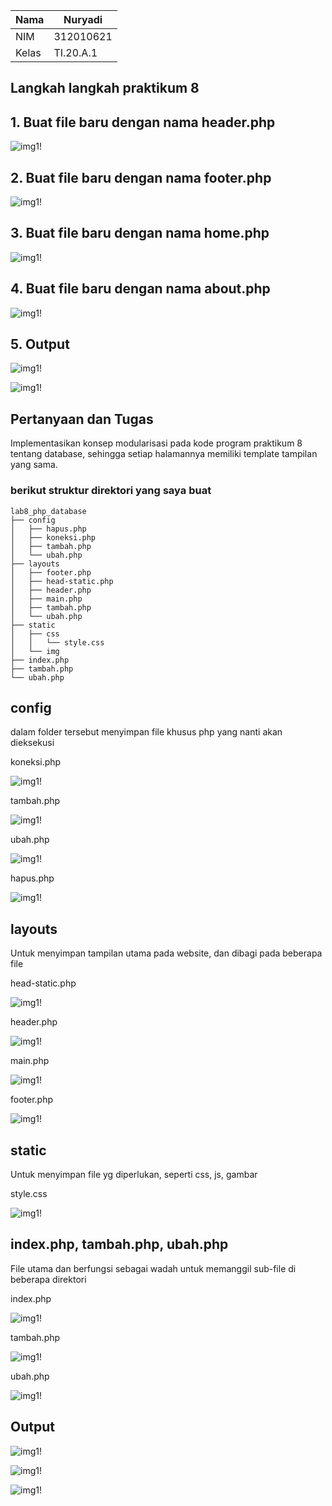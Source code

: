 | Nama      | Nuryadi |
| ----------- | ----------- |
| NIM     | 312010621       |
| Kelas   | TI.20.A.1        |

## Langkah langkah praktikum 8

## 1. Buat file baru dengan nama header.php

![img1!](asset/img/foto1.png)

## 2. Buat file baru dengan nama footer.php

![img1!](asset/img/foto2.png)

## 3. Buat file baru dengan nama home.php

![img1!](asset/img/foto3.png)

## 4. Buat file baru dengan nama about.php

![img1!](asset/img/foto4.png)

## 5. Output

![img1!](asset/img/foto5.png)

![img1!](asset/img/foto6.png)

## Pertanyaan dan Tugas
Implementasikan konsep modularisasi pada kode program praktikum 8 tentang database, sehingga setiap halamannya memiliki template tampilan yang sama.

### berikut struktur direktori yang saya buat

```
lab8_php_database
├── config
│   ├── hapus.php
│   ├── koneksi.php
│   ├── tambah.php
│   └── ubah.php
├── layouts
│   ├── footer.php
│   ├── head-static.php
│   ├── header.php
│   ├── main.php
│   ├── tambah.php
│   └── ubah.php
├── static
│   ├── css
│   │   └── style.css
│   └── img
├── index.php
├── tambah.php
└── ubah.php
```

## config
dalam folder tersebut menyimpan file khusus php yang nanti akan dieksekusi 

koneksi.php

![img1!](assets/img/praktikum/11.png)

tambah.php

![img1!](assets/img/praktikum/2.png)

ubah.php

![img1!](assets/img/praktikum/3.png)

hapus.php

![img1!](assets/img/praktikum/4.png)

## layouts
Untuk menyimpan tampilan utama pada website, dan dibagi pada beberapa file

head-static.php

![img1!](assets/img/praktikum/5.png)

header.php

![img1!](assets/img/praktikum/6.png)

main.php

![img1!](assets/img/praktikum/7.png)

footer.php

![img1!](assets/img/praktikum/8.png)

## static
Untuk menyimpan file yg diperlukan, seperti css, js, gambar

style.css

![img1!](assets/img/praktikum/9.png)

## index.php, tambah.php, ubah.php
File utama dan berfungsi sebagai wadah untuk memanggil sub-file di beberapa direktori

index.php

![img1!](assets/img/praktikum/10.png)

tambah.php

![img1!](assets/img/praktikum/12.png)

ubah.php

![img1!](assets/img/praktikum/13.png)

## Output

![img1!](assets/img/praktikum/14.png)

![img1!](assets/img/praktikum/15.png)

![img1!](assets/img/praktikum/16.png)